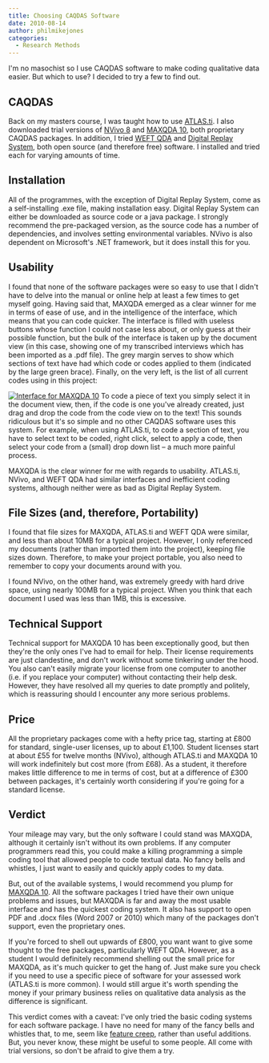 ```yaml
---
title: Choosing CAQDAS Software
date: 2010-08-14
author: philmikejones
categories:
  - Research Methods
---
```


I'm no masochist so I use CAQDAS software to make coding qualitative data easier. But which to use? I decided to try a few to find out.


## CAQDAS

Back on my masters course, I was taught how to use [ATLAS.ti](http://www.atlasti.com/). I also downloaded trial versions of  [NVivo 8](http://www.qsrinternational.com/products_nvivo.aspx) and [MAXQDA 10](http://www.maxqda.com/), both proprietary CAQDAS packages. In addition, I tried [WEFT QDA](http://www.pressure.to/qda/) and [Digital Replay System](http://www.ncess.ac.uk/research/digital_records/drs/), both open source (and therefore free) software. I installed and tried each for varying amounts of time.

## Installation

All of the programmes, with the exception of Digital Replay System, come as a self-installing .exe file, making installation easy. Digital Replay System can either be downloaded as source code or a java package. I strongly recommend the pre-packaged version, as the source code has a number of dependencies, and involves setting environmental variables. NVivo is also dependent on Microsoft's .NET framework, but it does install this for you.

## Usability

I found that none of the software packages were so easy to use that I didn't have to delve into the manual or online help at least a few times to get myself going. Having said that, MAXQDA emerged as a clear winner for me in terms of ease of use, and in the intelligence of the interface, which means that you can code quicker. The interface is filled with useless buttons whose function I could not case less about, or only guess at their possible function, but the bulk of the interface is taken up by the document view (in this case, showing one of my transcribed interviews which has been imported as a .pdf file). The grey margin serves to show which sections of text have had which code or codes applied to them (indicated by the large green brace). Finally, on the very left, is the list of all current codes using in this project:

[<img class="aligncenter size-full wp-image-90" title="maxqda-interface" src="https://i1.wp.com/philmikejones.me/wp-content/uploads/2010/08/maxqda-interface.png?fit=480%2C283" alt="Interface for MAXQDA 10" srcset="https://i0.wp.com/philmikejones.me/wp-content/uploads/2010/08/maxqda-interface.png?w=480 480w, https://i0.wp.com/philmikejones.me/wp-content/uploads/2010/08/maxqda-interface.png?resize=300%2C177 300w" sizes="(max-width: 480px) 100vw, 480px" data-recalc-dims="1" />](https://i2.wp.com/philmikejones.me/wp-content/uploads/2010/08/maxqda-interface.png) To code a piece of text you simply select it in the document view, then, if the code is one you've already created, just drag and drop the code from the code view on to the text! This sounds ridiculous but it's so simple and no other CAQDAS software uses this system. For example, when using ATLAS.ti, to code a section of text, you have to select text to be coded, right click, select to apply a code, then select your code from a (small) drop down list &#8211; a much more painful process.

MAXQDA is the clear winner for me with regards to usability. ATLAS.ti, NVivo, and WEFT QDA had similar interfaces and inefficient coding systems, although neither were as bad as Digital Replay System.

## File Sizes (and, therefore, Portability)

I found that file sizes for MAXQDA, ATLAS.ti and WEFT QDA were similar, and less than about 10MB for a typical project. However, I only referenced my documents (rather than imported them into the project), keeping file sizes down. Therefore, to make your project portable, you also need to remember to copy your documents around with you.

I found NVivo, on the other hand, was extremely greedy with hard drive space, using nearly 100MB for a typical project. When you think that each document I used was less than 1MB, this is excessive.

## Technical Support

Technical support for MAXQDA 10 has been exceptionally good, but then they're the only ones I've had to email for help. Their license requirements are just clandestine, and don't work without some tinkering under the hood. You also can't easily migrate your license from one computer to another (i.e. if you replace your computer) without contacting their help desk. However, they have resolved all my queries to date promptly and politely, which is reassuring should I encounter any more serious problems.

## Price

All the proprietary packages come with a hefty price tag, starting at £800 for standard, single-user licenses, up to about £1,100. Student licenses start at about £55 for twelve months (NVivo), although ATLAS.ti and MAXQDA 10 will work indefinitely but cost more (from £68). As a student, it therefore makes little difference to me in terms of cost, but at a difference of £300 between packages, it's certainly worth considering if you're going for a standard license.

## Verdict

Your mileage may vary, but the only software I could stand was MAXQDA, although it certainly isn't without its own problems. If any computer programmers read this, you could make a killing programming a simple coding tool that allowed people to code textual data. No fancy bells and whistles, I just want to easily and quickly apply codes to my data.

But, out of the available systems, I would recommend you plump for [MAXQDA 10](http://www.maxqda.com/). All the software packages I tried have their own unique problems and issues, but MAXQDA is far and away the most usable interface and has the quickest coding system. It also has support to open PDF and .docx files (Word 2007 or 2010) which many of the packages don't support, even the proprietary ones.

If you're forced to shell out upwards of £800, you want want to give some thought to the free packages, particularly WEFT QDA. However, as a student I would definitely recommend shelling out the small price for MAXQDA, as it's much quicker to get the hang of. Just make sure you check if you need to use a specific piece of software for your assessed work (ATLAS.ti is more common). I would still argue it's worth spending the money if your primary business relies on qualitative data analysis as the difference is significant.

This verdict comes with a caveat: I've only tried the basic coding systems for each software package. I have no need for many of the fancy bells and whistles that, to me, seem like [feature creep](http://en.wikipedia.org/wiki/Feature_creep), rather than useful additions. But, you never know, these might be useful to some people. All come with trial versions, so don't be afraid to give them a try.